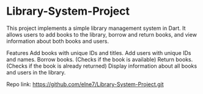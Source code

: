 # Library-System-Project

This project implements a simple library management system in Dart. It allows users to add books to the library, borrow and return books, and view information about both books and users.

Features
Add books with unique IDs and titles.
Add users with unique IDs and names.
Borrow books. (Checks if the book is available)
Return books. (Checks if the book is already returned)
Display information about all books and users in the library.

Repo link: https://github.com/elne7/Library-System-Project.git